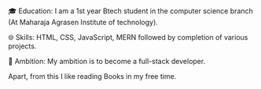 🎓 Education:
I am a 1st year Btech student in the computer science branch (At Maharaja Agrasen Institute of technology).

🌐 Skills:
HTML, CSS, JavaScript, MERN followed by completion of various projects.

🎯 Ambition:
My ambition is to become a full-stack developer.

Apart, from this I like reading Books in my free time.
